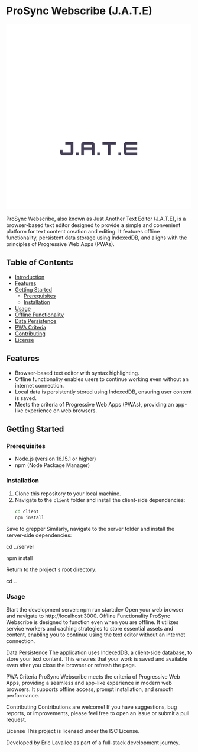 # ProSync Webscribe (J.A.T.E)

![ProSync Webscribe Logo](./client/src/images/logo.png)

ProSync Webscribe, also known as Just Another Text Editor (J.A.T.E), is a browser-based text editor designed to provide a simple and convenient platform for text content creation and editing. It features offline functionality, persistent data storage using IndexedDB, and aligns with the principles of Progressive Web Apps (PWAs).

## Table of Contents
- [Introduction](#prosync-webscribe-formerly-jate)
- [Features](#features)
- [Getting Started](#getting-started)
  - [Prerequisites](#prerequisites)
  - [Installation](#installation)
- [Usage](#usage)
- [Offline Functionality](#offline-functionality)
- [Data Persistence](#data-persistence)
- [PWA Criteria](#pwa-criteria)
- [Contributing](#contributing)
- [License](#license)

## Features
- Browser-based text editor with syntax highlighting.
- Offline functionality enables users to continue working even without an internet connection.
- Local data is persistently stored using IndexedDB, ensuring user content is saved.
- Meets the criteria of Progressive Web Apps (PWAs), providing an app-like experience on web browsers.

## Getting Started

### Prerequisites
- Node.js (version 16.15.1 or higher)
- npm (Node Package Manager)

### Installation
1. Clone this repository to your local machine.
2. Navigate to the `client` folder and install the client-side dependencies:
   ```bash
   cd client
   npm install
Save to grepper
Similarly, navigate to the server folder and install the server-side dependencies:

cd ../server

npm install

Return to the project's root directory:

cd ..

### Usage
Start the development server:
npm run start:dev
Open your web browser and navigate to http://localhost:3000.
Offline Functionality
ProSync Webscribe is designed to function even when you are offline. It utilizes service workers and caching strategies to store essential assets and content, enabling you to continue using the text editor without an internet connection.

Data Persistence
The application uses IndexedDB, a client-side database, to store your text content. This ensures that your work is saved and available even after you close the browser or refresh the page.

PWA Criteria
ProSync Webscribe meets the criteria of Progressive Web Apps, providing a seamless and app-like experience in modern web browsers. It supports offline access, prompt installation, and smooth performance.

Contributing
Contributions are welcome! If you have suggestions, bug reports, or improvements, please feel free to open an issue or submit a pull request.

License
This project is licensed under the ISC License.

Developed by Eric Lavallee as part of a full-stack development journey.

